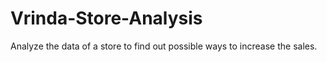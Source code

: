 # Vrinda-Store-Analysis
Analyze the data of a store to find out possible ways to increase the sales.

